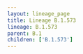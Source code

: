 ```yaml
---
layout: lineage_page
title: Lineage B.1.573
lineage: B.1.573
parent: B.1
children: ['B.1.573']
---
```

